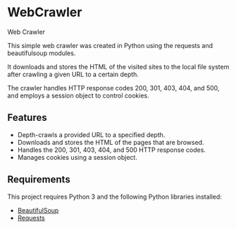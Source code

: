 # WebCrawler
Web Crawler 

This simple web crawler was created in Python using the requests and beautifulsoup modules. 

It downloads and stores the HTML of the visited sites to the local file system after crawling a given URL to a certain depth. 

The crawler handles HTTP response codes 200, 301, 403, 404, and 500, and employs a session object to control cookies.

## Features

- Depth-crawls a provided URL to a specified depth.
- Downloads and stores the HTML of the pages that are browsed.
- Handles the 200, 301, 403, 404, and 500 HTTP response codes.
- Manages cookies using a session object.

## Requirements

This project requires Python 3 and the following Python libraries installed:

- [BeautifulSoup](https://pypi.org/project/beautifulsoup4/)
- [Requests](https://pypi.org/project/requests/)



